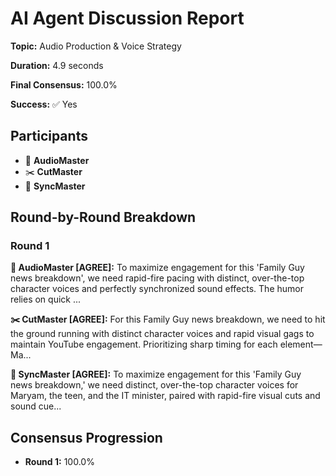 # AI Agent Discussion Report

**Topic:** Audio Production & Voice Strategy

**Duration:** 4.9 seconds

**Final Consensus:** 100.0%

**Success:** ✅ Yes

## Participants

- 🎵 **AudioMaster**
- ✂️ **CutMaster**
- 🎯 **SyncMaster**

## Round-by-Round Breakdown

### Round 1

**🎵 AudioMaster [AGREE]:** To maximize engagement for this 'Family Guy news breakdown', we need rapid-fire pacing with distinct, over-the-top character voices and perfectly synchronized sound effects. The humor relies on quick ...

**✂️ CutMaster [AGREE]:** For this Family Guy news breakdown, we need to hit the ground running with distinct character voices and rapid visual gags to maintain YouTube engagement. Prioritizing sharp timing for each element—Ma...

**🎯 SyncMaster [AGREE]:** To maximize engagement for this 'Family Guy news breakdown,' we need distinct, over-the-top character voices for Maryam, the teen, and the IT minister, paired with rapid-fire visual cuts and sound cue...

## Consensus Progression

- **Round 1:** 100.0%
